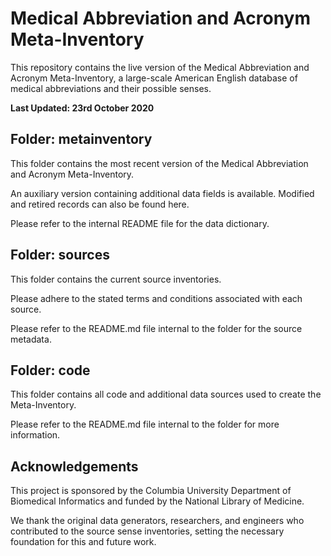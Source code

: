 # Medical Abbreviation and Acronym Meta-Inventory

This repository contains the live version of the Medical Abbreviation and Acronym Meta-Inventory, a large-scale American English database of medical abbreviations and their possible senses.

**Last Updated: 23rd October 2020**

## Folder: metainventory

This folder contains the most recent version of the Medical Abbreviation and Acronym Meta-Inventory.

An auxiliary version containing additional data fields is available. Modified and retired records can also be found here.

Please refer to the internal README file for the data dictionary.

## Folder: sources

This folder contains the current source inventories.

Please adhere to the stated terms and conditions associated with each source.

Please refer to the README.md file internal to the folder for the source metadata.

## Folder: code

This folder contains all code and additional data sources used to create the Meta-Inventory.

Please refer to the README.md file internal to the folder for more information.

## Acknowledgements

This project is sponsored by the Columbia University Department of Biomedical Informatics and funded by the National Library of Medicine. 

We thank the original data generators, researchers, and engineers who contributed to the source sense inventories, setting the necessary foundation for this and future work. 